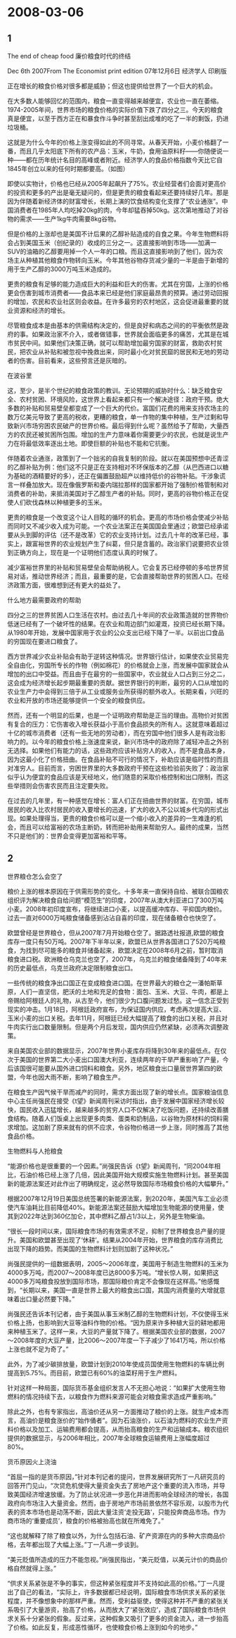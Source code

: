 # 2008-03-06

## 1

The end of cheap food 廉价粮食时代的终结

Dec 6th 2007From The Economist print edition 07年12月6日 经济学人 印刷版

正在增长的粮食价格对很多都是威胁；但这也提供给世界了一个巨大的机会。

在大多数人能够回忆的范围内，粮食一直变得越来越便宜，农业也一直在萎缩。1974-2005年间，世界市场的粮食价格的实际价值下跌了四分之三。今天的粮食真是便宜，以至于西方正在和暴食作斗争时甚至刮出成堆的吃了一半的剩饭，扔进垃圾桶。

这就是为什么今年的价格上涨变得如此的不同寻常。从春天开始，小麦价格翻了一番，而且几乎太阳底下所有的农产品：玉米，牛奶，食用油原料籽――你随便说一种――都在历年统计名目的高峰或者附近。经济学人的食品价格指数今天比它自1845年创立以来的任何时期都要高。（如图）

即使以实物计，价格也已经从2005年起飙升了75%。农业经营者们会面对更高价的投资和更多的产出是毫无疑问的，但是更贵的粮食看起来还要持续好几年。那是因为伴随着新经济体的财富增长，长期上演的饮食结构变化支撑了“农业通涨”。中国消费者在1985年人均吃掉20kg的肉，今年却猛吞掉50kg。这次第地推动了对谷物的需求――生产1kg牛肉需要8kg谷物。

但是价格的上涨却也是美国不计后果的乙醇补贴造成的自食之果。今年生物燃料将会占到美国玉米（创纪录的）收成的三分之一。这直接影响到市场――加满一SUV的油箱的乙醇要用掉一个人一年的口粮。而且这直接影响到了他们，因为农场主从种植其他粮食作物转向玉米。今年其他谷物存货减少量的一半是由于新增的用于生产乙醇的3000万吨玉米造成的。

更贵的粮食有足够的能力造成巨大的利益和巨大的伤害。尤其在穷国，上涨的价格更会伤害到城市消费者――食品本来已经是他们家庭最昂贵的预算。通过劳动回报的增加，农民和农业社区则会收益。在许多最穷的农村地区，这会促进最重要的就业资源和经济的增长。

尽管粮食成本是由基本的供需结构决定的，但是良好和病态之间的的平衡依然是政府的事。如果政治家不介入，或者做错事，世界就会面临更多的痛苦，尤其是在城市贫民中间。如果他们决策正确，就可以帮助增加最穷国家的财富，救助农村贫民，把农业从补贴和被忽视中挽救出来，同时最小化对贫民窟的居民和无地的劳动者的伤害。目前看来，这些预言还是灰暗的。

在波谷里

这，至少，是半个世纪的粮食政策的教训。无论预期的威胁时什么：缺乏粮食安全、农村贫困、环境风险，这世界上看起来都只有一个解决途径：政府干预。绝大多数的补贴和贸易壁垒都变成了一个巨大的代价。富国们花费的用来支持农场主的数万亿美元导致了更高的税收，更糟的粮食，单一作物的集中种植，生产过剩和导致新兴市场穷困农民破产的世界价格。最后得到什么呢？虽然给予了帮助，大量西方的农民还被贫困所包围。增加的生产力意味着你需要更少的农民，也就是说生产力在将最低效率逐出土地。即使巨额的补贴也不能和它抗衡。

伴随着农业通涨，政策到了一个拙劣的自我复制的阶段。就以在美国预想中还青涩的乙醇补贴为例：他们这不只是正在支持相对不环保版本的乙醇（从巴西进口以糖为基础的酒精要好的多），还正在偏置鼓励超产以维持低价的谷物补贴。干涉象谎言一样叠加放大。现在像俄罗斯和委内瑞拉那样的国家都开始了强制价格管制和对消费者的补助，来抵消美国对于乙醇生产者的补贴。同时，更高的谷物价格正在促使人们砍伐森林以种植更多的玉米。

更贵的粮食是一个改变这个让人目眩的循环的机会。更高的市场价格会使减少补贴而同时又不减少收入成为可能。一个农业法案正在美国国会里通过；欧盟已经承诺要从头到脚的评估（还不是改革）它的农业支持计划。过去几十年的改革已经，事实上，跟富裕世界的农业规划产生了纠葛，但只是含蓄的。政治家们说要把农业领到正确方向上，现在是一个证明他们态度认真的时候了。

减少富裕世界里的补贴和贸易壁垒会帮助纳税人。它会复苏已经停顿的多哈世界贸易对话，推动世界经济；而且，最重要的是，它会直接帮助世界的贫困人口。在经济政策方面，很难想到还有更大的益处了。

什么地方最需要政府的帮助

四分之三的世界贫困人口生活在农村。由过去几十年间的农业政策造就的世界物价低迷已经有了一个破坏性的结果。在农业和周边部门如灌溉，投资已经长期下降。从1980年开始，发展中国家用于农业的公众支出已经下降了一半。以前出口食品的穷国现在要进口粮食了。

西方世界减少农业补贴会有助于逆转这种情况。世界银行估计，如果使农业贸易完全自由化，穷国所专长的作物（例如棉花）的价格就会上涨，而发展中国家就会从增加的出口中受益。而且由于在最穷的一些国家中，农业就业人口占到三分之二，这会成为经济增长起步期最重要的贡献。据世界银行的判断，最穷的人口从增加的农业生产力中会得到三倍于从工业或服务业所获得的额外收入。长期来看，兴旺的农业和开放的市场还能够提供一个安全的粮食供应。

然而，还有一个明显的后果，也是一个证明政府帮助是正当的理由。高物价对贫困有复合的压力：它伤害收入增长获益小于高价食品损失的所有人。这就意味着超过十亿的城市消费者（还有一些无地的劳动者），而在穷国中他们很多人是有政治影响力的。以今年的粮食价格上涨速度来说，新兴市场中的政府除了减轻冲击之外别无选择。如果他们有能力的话，这些政府应该补贴穷人的收入，而不是食品本身，因为这最小化了价格扭曲。在食品补贴不可行的情况下，补助应该是临时性的而且对准穷人。目前而言，穷困世界里的大多数政府干预在这些检验前失败了：政治家似乎认为便宜的食品应该是天经地义，他们随意的采取价格控制和出口限制，而这些举措则会伤害农民而且注定要失败。

在过去的几年里，有一种感觉在增长：富人们正在扭曲世界的财富。在穷国，城市居民的收入比农村居民的收入要增长的迅速，扩大的收入不公以城乡代沟的形式出现。如果处理得当，更贵的粮食价格可以是一个缩小收入的差异的一生难逢的机会，而且可以给富裕的农场主断奶，转而把补助用来帮助穷人。最终的成果，当然不只是他们的：世界会变得更加富裕和平等。

## 2

世界粮仓怎么会空了 

粮价上涨的根本原因在于供需形势的变化。十多年来一直保持自给、被联合国粮农组织评为解决粮食自给问题“模范生”的印度，2007年从澳大利亚进口了300万吨小麦。2008年初印度宣布，将继续进口小麦，以提高缓冲库存、平抑国内粮价。过去一直对6000万吨粮食储备感到沾沾自喜的印度，现在储备粮仓也快空了。 

欧盟曾经是世界粮仓，但从2007年7月开始粮仓空了。据路透社报道,欧盟的粮食库存一度只有50万吨。2007年下半年以来，欧盟已从世界各国进口了520万吨粮食，为找到尽可能多的粮食并储备起来，欧盟决定在2008年6月之前，暂时取消粮食进口税。欧洲粮仓乌克兰也空了，2007年，乌克兰的粮食储备降到了40年来的历史最低点，乌克兰政府决定限制粮食出口。 

一些传统的粮食净出口国正在变成粮食进口国。在世界最大的粮仓之一潘帕斯草原，人们一直坚信，肥沃的土地和充足的食物：面包、玉米、大豆、牛肉，都是上帝赐给阿根廷人的礼物，从古至今，他们很少为口腹问题发过愁。这一信念正受到现实的冲击。1月18日，阿根廷政府宣布，为保证国内供应，考虑再次提高大豆、玉米小麦的出口关税。去年11月，阿根廷已经大幅提高了粮食的出口关税，并且对牛肉实行出口数量限制。但是两个月后发现，国内供应仍然紧缺，必须再次调整政策。 

来自美国农业部的数据显示，2007年世界小麦库存将降到30年来的最低点。在仅次于美国的世界第二大小麦出口国澳大利亚，连续两年的干旱严重影响了产量，今后该国很可能要从国外进口饲料和粮食。另外，地区粮食出口量居世界第四的欧盟，今年也因大雨不断，影响了粮食生产。 

在粮食生产因气候干旱而减产的同时，需求方面出现了新的增长点。国家粮油信息中心主任尚强民在接受《t望》新闻周刊采访时指出，由于发展中国家经济增长较快，国民收入迅猛增长，越来越多的贫穷人口不仅解决了吃饭问题，还持续改善膳食结构。随着人们饭桌上出现更多肉类、蛋类和奶制品，以谷物为原材料的饲料需求增加。这加剧了原来就有的供不应求，令谷物价格进一步上涨，同时推高了其他食品价格。 

生物燃料与人抢粮食 

“能源价格也是很重要的一个因素。”尚强民告诉《t望》新闻周刊，“同2004年相比，石油价格已经上涨了几倍，因此美国开始大规模实施生物燃料计划。甚至美国新的能源法案还对此作出了明确规定，这必然导致国际市场粮食价格的大幅攀升。” 

根据2007年12月19日美国总统签署的新能源法案，到2020年，美国汽车工业必须使汽车油耗比目前降低40%。新能源法案还鼓励大幅增加生物能源的使用量，使其到2022年达到360亿加仑，其中燃料乙醇占1/3以上，另外是生物柴油。 

“很长一段时间以来，国际粮食市场的有效需求不足，抑制了世界粮食总产量的提升。美国和欧盟甚至出现了‘休耕’。结果从2004年开始，世界粮食的库存消费比出现下降的趋势。而美国的生物燃料计划则加剧了这种状况。” 

尚强民提供的一组数据表明，2005～2006年度，美国用于制造生物燃料的玉米为4000多万吨，而2007～2008年度已达8000多万吨。“增长惊人啊，如果把这4000多万吨粮食投放到国际市场，那国际粮价肯定不会像现在这样高。”他感慨到，“长期以来，美国一直是世界上最大的粮食出口国，其国内消费量的大增就意味着出口量必然要下降。” 

尚强民还告诉本刊记者，由于美国从事玉米制乙醇的生物燃料计划，不仅使得玉米价格上扬，也影响到大豆等油料作物的价格。“因为原来许多种植大豆的耕地都用来种植玉米了。这样一来，大豆的产量就下降了。根据美国农业部的数据，2007～2008年度的大豆产量，比2006～2007年度一下子减少了1641万吨，所以价格上涨也就不足为奇了。” 

此外，为了减少碳排放量，欧盟计划到2010年使成员国使用生物燃料的车辆比例提高到5.75%。而目前，欧盟已有60%的油菜籽用于生产燃料。 

针对这样一种局面，国际货币基金组织发言人不无担心地说：“如果扩大使用生物燃料的情况持续下去，以粮食作为燃料来源可能会对粮食需求造成严重影响。” 

除此之外，也有专家指出，高油价还从另一方面推动了粮价的上涨。就生产成本而言，高油价是粮食涨价的“始作俑者”。因为石油涨价，以石油为燃料的农业生产资料价格以及加工、运输费用都会提高，从而抬高粮食的生产和运输成本。粮农组织提供的数据显示，与2006年相比，2007年全球粮食运输费用上涨幅度超过80%。 

货币原因火上浇油 

“首屈一指的是货币原因，”针对本刊记者的提问，世界发展研究所丁一凡研究员的回答开门见山，“次贷危机使得大量资金失去了房地产这个重要的流入市场，并导致美国经济增速放缓。为了防止状况进一步恶化并进而影响全球经济的增长，各国政府向市场注入大量资金。然而，由于房地产市场前景依然不容乐观，以股市为代表的资本市场也是动荡不断，因此大量注资‘走投无路’，只能投奔商品市场。作为商市场的‘重要成员’，粮食的价格被抬高也就在所难免了。” 

“这也就解释了除了粮食以外，为什么包括石油、矿产资源在内的多种大宗商品价格，去年都出现了大幅上涨。”丁一凡进一步谈到。 

“美元贬值所造成的压力不能忽视。”尚强民指出，“美元贬值，以美元计价的商品价格自然就得上涨。” 

“供求关系紧张是不争的事实，但这种紧张程度并不支持如此高的价格。”丁一凡提出了自己的看法，“实际上，许多数据都已经说明，国际粮食市场供求关系的紧张程度，并不像想象中的那样严重。然而，受利益驱使，使得这种并不严重的紧张关系吸引了大量游资，抬高了价格，从而放大了‘紧张效应’，造成了国际粮食市场供求关系十分紧张的假象。反过来，这种假象又吸引了更多的资金流入，进一步抬高了价格。如此反复，形成恶性循环，也使粮食价格上涨到如今的地步。”

